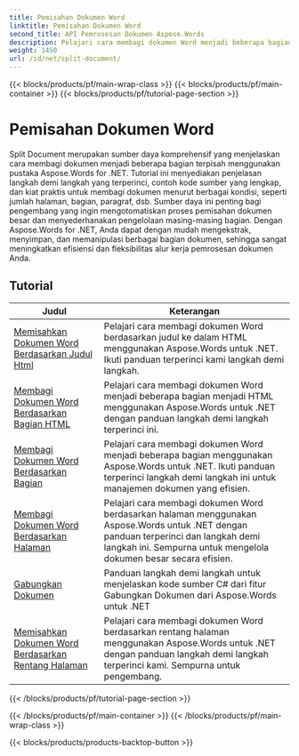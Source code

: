 ```yaml
---
title: Pemisahan Dokumen Word
linktitle: Pemisahan Dokumen Word
second_title: API Pemrosesan Dokumen Aspose.Words
description: Pelajari cara membagi dokumen Word menjadi beberapa bagian terpisah menggunakan Aspose.Words untuk .NET. Sumber daya komprehensif ini menyediakan tutorial terperinci, contoh kode sumber, dan kiat praktis untuk membagi dokumen menurut berbagai kondisi.
weight: 1450
url: /id/net/split-document/
---
```


{{< blocks/products/pf/main-wrap-class >}}
{{< blocks/products/pf/main-container >}}
{{< blocks/products/pf/tutorial-page-section >}}

# Pemisahan Dokumen Word

Split Document merupakan sumber daya komprehensif yang menjelaskan cara membagi dokumen menjadi beberapa bagian terpisah menggunakan pustaka Aspose.Words for .NET. Tutorial ini menyediakan penjelasan langkah demi langkah yang terperinci, contoh kode sumber yang lengkap, dan kiat praktis untuk membagi dokumen menurut berbagai kondisi, seperti jumlah halaman, bagian, paragraf, dsb. Sumber daya ini penting bagi pengembang yang ingin mengotomatiskan proses pemisahan dokumen besar dan menyederhanakan pengelolaan masing-masing bagian. Dengan Aspose.Words for .NET, Anda dapat dengan mudah mengekstrak, menyimpan, dan memanipulasi berbagai bagian dokumen, sehingga sangat meningkatkan efisiensi dan fleksibilitas alur kerja pemrosesan dokumen Anda.

 ## Tutorial
| Judul | Keterangan |
| --- | --- |
| [Memisahkan Dokumen Word Berdasarkan Judul Html](./by-headings-html/) | Pelajari cara membagi dokumen Word berdasarkan judul ke dalam HTML menggunakan Aspose.Words untuk .NET. Ikuti panduan terperinci kami langkah demi langkah. |
| [Membagi Dokumen Word Berdasarkan Bagian HTML](./by-sections-html/) | Pelajari cara membagi dokumen Word menjadi beberapa bagian menjadi HTML menggunakan Aspose.Words untuk .NET dengan panduan langkah demi langkah terperinci ini. |
| [Membagi Dokumen Word Berdasarkan Bagian](./by-sections/) | Pelajari cara membagi dokumen Word menjadi beberapa bagian menggunakan Aspose.Words untuk .NET. Ikuti panduan terperinci langkah demi langkah ini untuk manajemen dokumen yang efisien. |
| [Membagi Dokumen Word Berdasarkan Halaman](./page-by-page/) | Pelajari cara membagi dokumen Word berdasarkan halaman menggunakan Aspose.Words untuk .NET dengan panduan terperinci dan langkah demi langkah ini. Sempurna untuk mengelola dokumen besar secara efisien. |
| [Gabungkan Dokumen](./merge-documents/) | Panduan langkah demi langkah untuk menjelaskan kode sumber C# dari fitur Gabungkan Dokumen dari Aspose.Words untuk .NET |
| [Memisahkan Dokumen Word Berdasarkan Rentang Halaman](./by-page-range/) | Pelajari cara membagi dokumen Word berdasarkan rentang halaman menggunakan Aspose.Words untuk .NET dengan panduan langkah demi langkah terperinci kami. Sempurna untuk pengembang. |
{{< /blocks/products/pf/tutorial-page-section >}}

{{< /blocks/products/pf/main-container >}}
{{< /blocks/products/pf/main-wrap-class >}}

{{< blocks/products/products-backtop-button >}}
